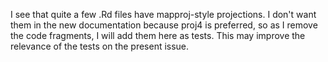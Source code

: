 I see that quite a few .Rd files have mapproj-style projections. I don't want
them in the new documentation because proj4 is preferred, so as I remove the
code fragments, I will add them here as tests. This may improve the relevance
of the tests on the present issue.

